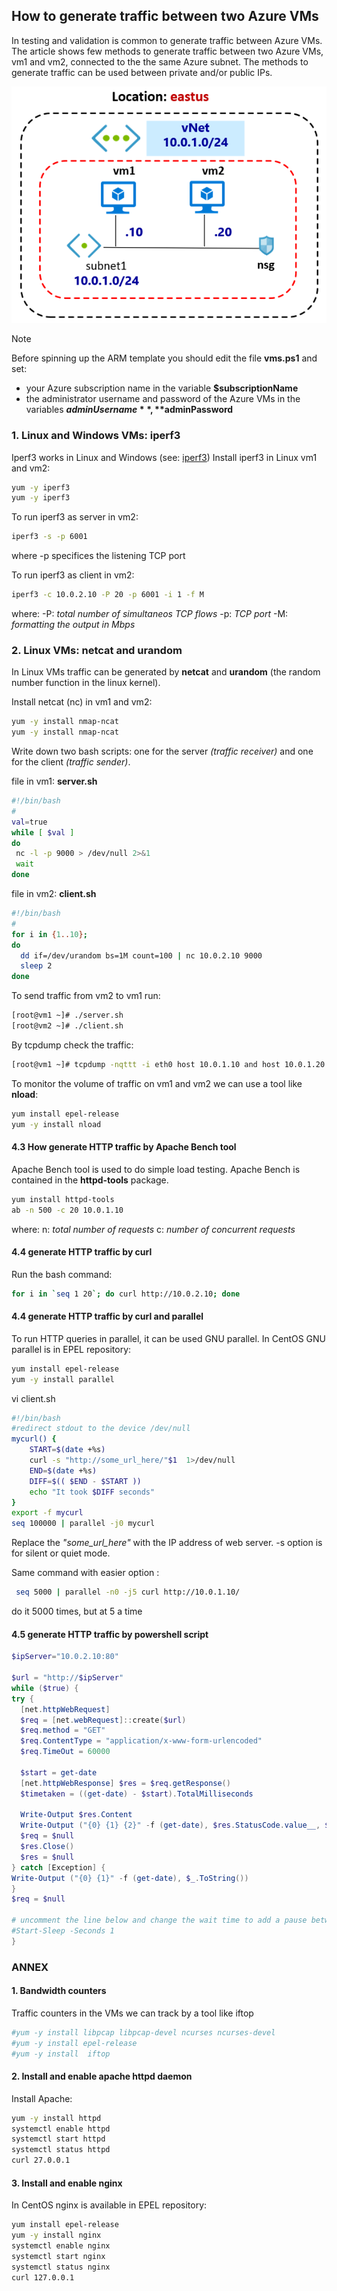 <properties
pageTitle= 'How to generate traffic between two Azure VMs'
description= "How to generate traffic between two Azure Virtual Machines"
documentationcenter: na
services=""
documentationCenter="na"
authors="fabferri"
manager=""
editor=""/>

<tags
   ms.service="configuration-Example-Azure"
   ms.devlang="na"
   ms.topic="article"
   ms.tgt_pltfrm="na"
   ms.workload="na"
   ms.date="18/08/2018"
   ms.author="fabferri" />

## How to generate traffic between two Azure VMs

In testing and validation is common to generate traffic  between Azure VMs.
The article shows few methods to generate traffic between two Azure VMs, vm1 and vm2, connected to the the same Azure subnet. The methods to generate traffic can be used between private and/or public IPs.

[![1]][1]



> [!NOTE]
> Before spinning up the ARM template you should edit the file **vms.ps1** and set:
> * your Azure subscription name in the variable **$subscriptionName**
> * the administrator username and password of the Azure VMs in the variables **$adminUsername**, **$adminPassword**
>



### <a name="iperf3"></a>1. Linux and Windows VMs: iperf3
Iperf3 works in Linux and Windows (see: [iperf3](https://iperf.fr/))
Install iperf3 in Linux vm1 and vm2:

```bash
yum -y iperf3
yum -y iperf3
```

To run iperf3 as server in vm2:

```bash
iperf3 -s -p 6001
```

where -p specifices the listening TCP port

To run iperf3 as client in vm2:

```bash
iperf3 -c 10.0.2.10 -P 20 -p 6001 -i 1 -f M
```
where:
-P: _total number of simultaneos TCP flows_
-p: _TCP port_
-M: _formatting the output in Mbps_

### <a name="netcat"></a>2. Linux VMs: netcat and urandom

In Linux VMs traffic can be generated  by **netcat** and **urandom** (the random number function in the linux kernel).

Install netcat (nc) in vm1 and vm2:

```bash
yum -y install nmap-ncat
yum -y install nmap-ncat
```
Write down two bash scripts: one for the server _(traffic receiver)_ and one for the client _(traffic sender)_.

file in vm1: **server.sh**

```bash
#!/bin/bash
#
val=true
while [ $val ]
do
 nc -l -p 9000 > /dev/null 2>&1
 wait
done
```
file in vm2: **client.sh**

```bash
#!/bin/bash
#
for i in {1..10};
do
  dd if=/dev/urandom bs=1M count=100 | nc 10.0.2.10 9000
  sleep 2
done
```
To send traffic from vm2 to vm1 run:

```bash
[root@vm1 ~]# ./server.sh
[root@vm2 ~]# ./client.sh
```

By tcpdump check the traffic:

```bash
[root@vm1 ~]# tcpdump -nqttt -i eth0 host 10.0.1.10 and host 10.0.1.20
```

To monitor the volume of traffic on vm1 and vm2 we can use a tool like **nload**:

```bash
yum install epel-release
yum -y install nload
```
#### <a name="ApacheBench"></a>4.3 How generate HTTP traffic by Apache Bench tool

Apache Bench tool is used to do simple load testing. Apache Bench is contained in the **httpd-tools** package.

```bash
yum install httpd-tools
ab -n 500 -c 20 10.0.1.10
```
where:
n: _total number of requests_
c: _number of concurrent requests_


#### <a name="curl"></a>4.4 generate HTTP traffic by curl
Run the bash command:

```bash
for i in `seq 1 20`; do curl http://10.0.2.10; done
```

#### <a name="curl"></a>4.4 generate HTTP traffic by curl and parallel
To run HTTP queries in parallel, it can be used GNU parallel. In CentOS GNU parallel is in EPEL repository:

```bash
yum install epel-release
yum -y install parallel
```

vi client.sh

```bash
#!/bin/bash
#redirect stdout to the device /dev/null
mycurl() {
    START=$(date +%s)
    curl -s "http://some_url_here/"$1  1>/dev/null
    END=$(date +%s)
    DIFF=$(( $END - $START ))
    echo "It took $DIFF seconds"
}
export -f mycurl
seq 100000 | parallel -j0 mycurl
```
Replace the _"some_url_here"_ with the IP address of web server.
-s option is for silent or quiet mode.

Same command with easier option :
```bash
 seq 5000 | parallel -n0 -j5 curl http://10.0.1.10/
```
do it 5000 times, but at 5 a time


#### <a name="HTTPpowershell"></a>4.5 generate HTTP traffic by powershell script

```powershell
$ipServer="10.0.2.10:80"

$url = "http://$ipServer"
while ($true) {
try {
  [net.httpWebRequest]
  $req = [net.webRequest]::create($url)
  $req.method = "GET"
  $req.ContentType = "application/x-www-form-urlencoded"
  $req.TimeOut = 60000

  $start = get-date
  [net.httpWebResponse] $res = $req.getResponse()
  $timetaken = ((get-date) - $start).TotalMilliseconds

  Write-Output $res.Content
  Write-Output ("{0} {1} {2}" -f (get-date), $res.StatusCode.value__, $timetaken)
  $req = $null
  $res.Close()
  $res = $null
} catch [Exception] {
Write-Output ("{0} {1}" -f (get-date), $_.ToString())
}
$req = $null

# uncomment the line below and change the wait time to add a pause between requests
#Start-Sleep -Seconds 1
}
```


### <a name="ANNEX"></a>ANNEX

#### <a name="iftop"></a>1. Bandwidth counters
Traffic counters in the VMs we can track by a tool like iftop

```bash
#yum -y install libpcap libpcap-devel ncurses ncurses-devel
#yum -y install epel-release
#yum -y install  iftop
```

#### <a name="EnableApacheWeb"></a>2. Install and enable apache httpd daemon
Install Apache:

```bash
yum -y install httpd
systemctl enable httpd
systemctl start httpd
systemctl status httpd
curl 27.0.0.1
```

#### <a name="installnginx"></a>3. Install and enable nginx
In CentOS nginx is available in EPEL repository:

```bash
yum install epel-release
yum -y install nginx
systemctl enable nginx
systemctl start nginx
systemctl status nginx
curl 127.0.0.1
```


<!--Image References-->

[1]: ./media/network-diagram.png "network diagram"

<!--Link References-->

